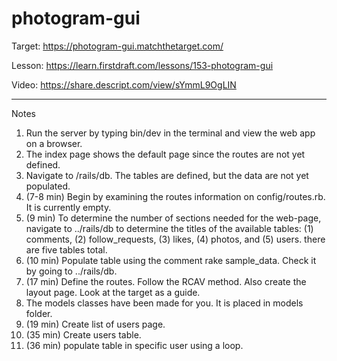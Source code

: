# photogram-gui

Target: https://photogram-gui.matchthetarget.com/

Lesson: https://learn.firstdraft.com/lessons/153-photogram-gui

Video: https://share.descript.com/view/sYmmL9OgLIN

<hr>

Notes

1. Run the server by typing bin/dev in the terminal and view the web app on a browser.
2. The index page shows the default page since the routes are not yet defined.
3. Navigate to /rails/db. The tables are defined, but the data are not yet populated.
4. (7-8 min) Begin by examining the routes information on config/routes.rb. It is currently empty.
5. (9 min) To determine the number of sections needed for the web-page, navigate to ../rails/db to determine the titles of the available tables: (1) comments, (2) follow_requests, (3) likes, (4) photos, and (5) users. there are five tables total.
6. (10 min) Populate table using the comment rake sample_data. Check it by going to ../rails/db. 
7. (17 min) Define the routes. Follow the RCAV method. Also create the layout page. Look at the target as a guide. 
8. The models classes have been made for you. It is placed in models folder.
9. (19 min) Create list of users page.
10. (35 min) Create users table.
11. (36 min) populate table in specific user using a loop.
